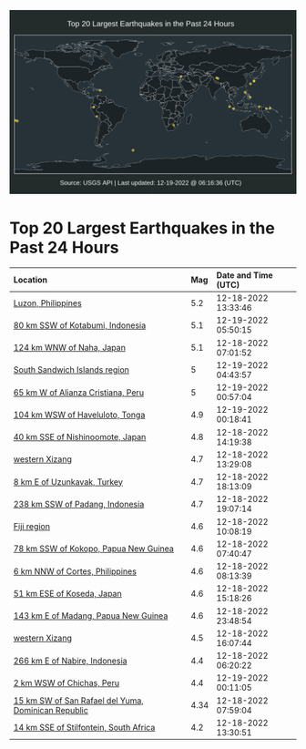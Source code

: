 ![Map](./map.png)

# Top 20 Largest Earthquakes in the Past 24 Hours

| Location | Mag | Date and Time (UTC) |
|:---|:---|:---|
| [Luzon, Philippines](https://earthquake.usgs.gov/earthquakes/eventpage/us6000ja58) | 5.2 | 12-18-2022 13:33:46 |
| [80 km SSW of Kotabumi, Indonesia](https://earthquake.usgs.gov/earthquakes/eventpage/us6000ja8n) | 5.1 | 12-19-2022 05:50:15 |
| [124 km WNW of Naha, Japan](https://earthquake.usgs.gov/earthquakes/eventpage/us6000ja43) | 5.1 | 12-18-2022 07:01:52 |
| [South Sandwich Islands region](https://earthquake.usgs.gov/earthquakes/eventpage/us6000ja8c) | 5 | 12-19-2022 04:43:57 |
| [65 km W of Alianza Cristiana, Peru](https://earthquake.usgs.gov/earthquakes/eventpage/us6000ja7n) | 5 | 12-19-2022 00:57:04 |
| [104 km WSW of Haveluloto, Tonga](https://earthquake.usgs.gov/earthquakes/eventpage/us6000ja7f) | 4.9 | 12-19-2022 00:18:41 |
| [40 km SSE of Nishinoomote, Japan](https://earthquake.usgs.gov/earthquakes/eventpage/us6000ja5d) | 4.8 | 12-18-2022 14:19:38 |
| [western Xizang](https://earthquake.usgs.gov/earthquakes/eventpage/us6000ja55) | 4.7 | 12-18-2022 13:29:08 |
| [8 km E of Uzunkavak, Turkey](https://earthquake.usgs.gov/earthquakes/eventpage/us6000ja6e) | 4.7 | 12-18-2022 18:13:09 |
| [238 km SSW of Padang, Indonesia](https://earthquake.usgs.gov/earthquakes/eventpage/us6000ja6m) | 4.7 | 12-18-2022 19:07:14 |
| [Fiji region](https://earthquake.usgs.gov/earthquakes/eventpage/us6000ja4n) | 4.6 | 12-18-2022 10:08:19 |
| [78 km SSW of Kokopo, Papua New Guinea](https://earthquake.usgs.gov/earthquakes/eventpage/us6000ja46) | 4.6 | 12-18-2022 07:40:47 |
| [6 km NNW of Cortes, Philippines](https://earthquake.usgs.gov/earthquakes/eventpage/us6000ja4i) | 4.6 | 12-18-2022 08:13:39 |
| [51 km ESE of Koseda, Japan](https://earthquake.usgs.gov/earthquakes/eventpage/us6000ja5l) | 4.6 | 12-18-2022 15:18:26 |
| [143 km E of Madang, Papua New Guinea](https://earthquake.usgs.gov/earthquakes/eventpage/us6000ja7d) | 4.6 | 12-18-2022 23:48:54 |
| [western Xizang](https://earthquake.usgs.gov/earthquakes/eventpage/us6000ja5s) | 4.5 | 12-18-2022 16:07:44 |
| [266 km E of Nabire, Indonesia](https://earthquake.usgs.gov/earthquakes/eventpage/us6000ja40) | 4.4 | 12-18-2022 06:20:22 |
| [2 km WSW of Chichas, Peru](https://earthquake.usgs.gov/earthquakes/eventpage/us6000ja7e) | 4.4 | 12-19-2022 00:11:05 |
| [15 km SW of San Rafael del Yuma, Dominican Republic](https://earthquake.usgs.gov/earthquakes/eventpage/pr2022352001) | 4.34 | 12-18-2022 07:59:04 |
| [14 km SSE of Stilfontein, South Africa](https://earthquake.usgs.gov/earthquakes/eventpage/us6000ja7b) | 4.2 | 12-18-2022 13:30:51 |
